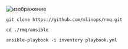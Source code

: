 ![изображение](https://github.com/mlinops/rmq/assets/101510056/77703efd-6105-47a1-88a4-56c24205f711)

```
git clone https://github.com/mlinops/rmq.git
```

```
cd ./rmq/ansible
```

```
ansible-playbook -i inventory playbook.yml
```
